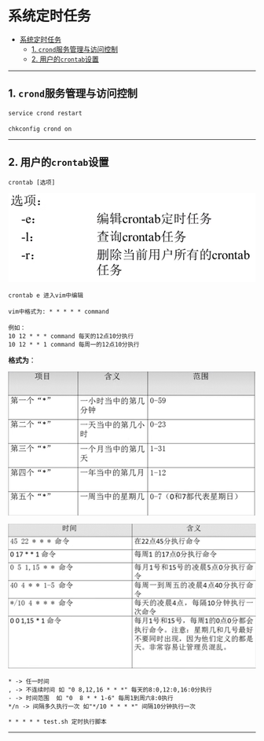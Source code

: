 # 系统定时任务

- [系统定时任务](#系统定时任务)
  - [1. `crond`服务管理与访问控制](#1-crond服务管理与访问控制)
  - [2. 用户的`crontab`设置](#2-用户的crontab设置)

---

## 1. `crond`服务管理与访问控制

```Linux
service crond restart

chkconfig crond on
```

---

## 2. 用户的`crontab`设置

```Linux
crontab [选项]
```

![选项](images/2023-09-06-10-53-33.png)

```Linux
crontab e 进入vim中编辑

vim中格式为: * * * * * command

例如：
10 12 * * * command 每天的12点10分执行
10 12 * * 1 command 每周一的12点10分执行
```

**格式为**：

![格式](images/2023-09-06-10-55-10.png)

![格式](images/2023-09-06-10-56-23.png)

```Linux
* -> 任一时间
, -> 不连续时间 如 "0 8,12,16 * * *" 每天的8:0,12:0,16:0分执行
- -> 时间范围  如 "0  8 * * 1-6" 每周1到周六8:0执行
*/n -> 间隔多久执行一次 如"*/10 * * * *" 间隔10分钟执行一次 
```

```Linux
* * * * * test.sh 定时执行脚本
```

---
